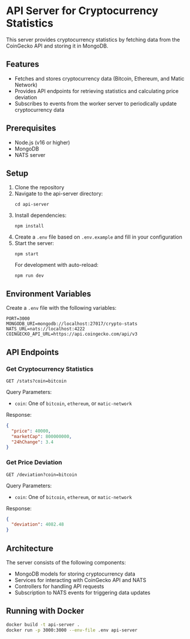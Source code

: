 # API Server for Cryptocurrency Statistics

This server provides cryptocurrency statistics by fetching data from the CoinGecko API and storing it in MongoDB.

## Features

- Fetches and stores cryptocurrency data (Bitcoin, Ethereum, and Matic Network)
- Provides API endpoints for retrieving statistics and calculating price deviation
- Subscribes to events from the worker server to periodically update cryptocurrency data

## Prerequisites

- Node.js (v16 or higher)
- MongoDB
- NATS server

## Setup

1. Clone the repository
2. Navigate to the api-server directory:
   ```
   cd api-server
   ```
3. Install dependencies:
   ```
   npm install
   ```
4. Create a `.env` file based on `.env.example` and fill in your configuration
5. Start the server:
   ```
   npm start
   ```
   For development with auto-reload:
   ```
   npm run dev
   ```

## Environment Variables

Create a `.env` file with the following variables:

```
PORT=3000
MONGODB_URI=mongodb://localhost:27017/crypto-stats
NATS_URL=nats://localhost:4222
COINGECKO_API_URL=https://api.coingecko.com/api/v3
```

## API Endpoints

### Get Cryptocurrency Statistics

```
GET /stats?coin=bitcoin
```

Query Parameters:
- `coin`: One of `bitcoin`, `ethereum`, or `matic-network`

Response:
```json
{
  "price": 40000,
  "marketCap": 800000000,
  "24hChange": 3.4
}
```

### Get Price Deviation

```
GET /deviation?coin=bitcoin
```

Query Parameters:
- `coin`: One of `bitcoin`, `ethereum`, or `matic-network`

Response:
```json
{
  "deviation": 4082.48
}
```

## Architecture

The server consists of the following components:

- MongoDB models for storing cryptocurrency data
- Services for interacting with CoinGecko API and NATS
- Controllers for handling API requests
- Subscription to NATS events for triggering data updates

## Running with Docker

```bash
docker build -t api-server .
docker run -p 3000:3000 --env-file .env api-server
```